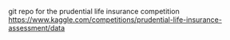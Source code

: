 git repo for the prudential life insurance competition
https://www.kaggle.com/competitions/prudential-life-insurance-assessment/data
